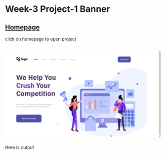 # Week-3 Project-1 Banner

## [Homepage](index.html)
click on homepage to open project

## ![Output](output.png)
Here is output